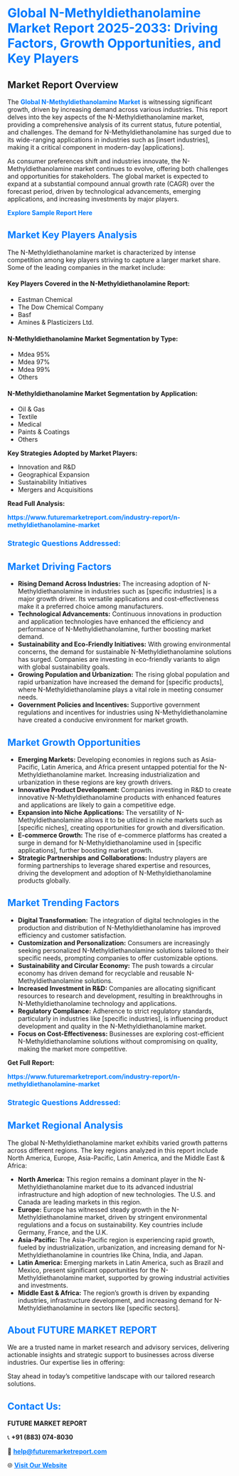 <h1 style="color: #007BFF;">Global N-Methyldiethanolamine Market Report 2025-2033: Driving Factors, Growth Opportunities, and Key Players</h1>

<section id="overview">
<h2>Market Report Overview</h2>
<p>The <a href="https://www.futuremarketreport.com/industry-report/n-methyldiethanolamine-market" style="color: #007BFF; text-decoration: none;"><strong>Global N-Methyldiethanolamine Market</strong></a> is witnessing significant growth, driven by increasing demand across various industries. This report delves into the key aspects of the N-Methyldiethanolamine market, providing a comprehensive analysis of its current status, future potential, and challenges. The demand for N-Methyldiethanolamine has surged due to its wide-ranging applications in industries such as [insert industries], making it a critical component in modern-day [applications].</p>
<p>As consumer preferences shift and industries innovate, the N-Methyldiethanolamine market continues to evolve, offering both challenges and opportunities for stakeholders. The global market is expected to expand at a substantial compound annual growth rate (CAGR) over the forecast period, driven by technological advancements, emerging applications, and increasing investments by major players.</p>
</section>

<section id="overview">
<p><a href="https://www.futuremarketreport.com/request-sample/reportId=31606" style="color: #007BFF; text-decoration: none;"><strong>Explore Sample Report Here</strong></a></p>
</section>

<section id="key-players">
<h2 style="color: #007BFF;">Market Key Players Analysis</h2>
<p>The N-Methyldiethanolamine market is characterized by intense competition among key players striving to capture a larger market share. Some of the leading companies in the market include:</p>
<h4>Key Players Covered in the N-Methyldiethanolamine Report:</h4>
<ul><li>Eastman Chemical</li><li>The Dow Chemical Company</li><li>Basf</li><li>Amines &amp; Plasticizers Ltd.</li></ul>
<h4>N-Methyldiethanolamine Market Segmentation by Type:</h4>
<ul><li>Mdea 95%</li><li>Mdea 97%</li><li>Mdea 99%</li><li>Others</li></ul>

<h4>N-Methyldiethanolamine Market Segmentation by Application:</h4>
<ul><li>Oil &amp; Gas</li><li>Textile</li><li>Medical</li><li>Paints &amp; Coatings</li><li>Others</li></ul>
<p><strong>Key Strategies Adopted by Market Players:</strong></p>
<ul>
<li>Innovation and R&D</li>
<li>Geographical Expansion</li>
<li>Sustainability Initiatives</li>
<li>Mergers and Acquisitions</li>
</ul>
</section>

<section>
<p><strong>Read Full Analysis: </strong></p><a href="https://www.futuremarketreport.com/industry-report/n-methyldiethanolamine-market" style="color: #007BFF; text-decoration: none;"><strong>https://www.futuremarketreport.com/industry-report/n-methyldiethanolamine-market</strong></a>
<h3 style="color: #007BFF;">Strategic Questions Addressed:</h3>
</section>

<section id="driving-factors">
<h2 style="color: #007BFF;">Market Driving Factors</h2>
<ul>
<li><strong>Rising Demand Across Industries:</strong> The increasing adoption of N-Methyldiethanolamine in industries such as [specific industries] is a major growth driver. Its versatile applications and cost-effectiveness make it a preferred choice among manufacturers.</li>
<li><strong>Technological Advancements:</strong> Continuous innovations in production and application technologies have enhanced the efficiency and performance of N-Methyldiethanolamine, further boosting market demand.</li>
<li><strong>Sustainability and Eco-Friendly Initiatives:</strong> With growing environmental concerns, the demand for sustainable N-Methyldiethanolamine solutions has surged. Companies are investing in eco-friendly variants to align with global sustainability goals.</li>
<li><strong>Growing Population and Urbanization:</strong> The rising global population and rapid urbanization have increased the demand for [specific products], where N-Methyldiethanolamine plays a vital role in meeting consumer needs.</li>
<li><strong>Government Policies and Incentives:</strong> Supportive government regulations and incentives for industries using N-Methyldiethanolamine have created a conducive environment for market growth.</li>
</ul>
</section>

<section id="growth-opportunities">
<h2 style="color: #007BFF;">Market Growth Opportunities</h2>
<ul>
<li><strong>Emerging Markets:</strong> Developing economies in regions such as Asia-Pacific, Latin America, and Africa present untapped potential for the N-Methyldiethanolamine market. Increasing industrialization and urbanization in these regions are key growth drivers.</li>
<li><strong>Innovative Product Development:</strong> Companies investing in R&D to create innovative N-Methyldiethanolamine products with enhanced features and applications are likely to gain a competitive edge.</li>
<li><strong>Expansion into Niche Applications:</strong> The versatility of N-Methyldiethanolamine allows it to be utilized in niche markets such as [specific niches], creating opportunities for growth and diversification.</li>
<li><strong>E-commerce Growth:</strong> The rise of e-commerce platforms has created a surge in demand for N-Methyldiethanolamine used in [specific applications], further boosting market growth.</li>
<li><strong>Strategic Partnerships and Collaborations:</strong> Industry players are forming partnerships to leverage shared expertise and resources, driving the development and adoption of N-Methyldiethanolamine products globally.</li>
</ul>
</section>

<section id="trending-factors">
<h2 style="color: #007BFF;">Market Trending Factors</h2>
<ul>
<li><strong>Digital Transformation:</strong> The integration of digital technologies in the production and distribution of N-Methyldiethanolamine has improved efficiency and customer satisfaction.</li>
<li><strong>Customization and Personalization:</strong> Consumers are increasingly seeking personalized N-Methyldiethanolamine solutions tailored to their specific needs, prompting companies to offer customizable options.</li>
<li><strong>Sustainability and Circular Economy:</strong> The push towards a circular economy has driven demand for recyclable and reusable N-Methyldiethanolamine solutions.</li>
<li><strong>Increased Investment in R&D:</strong> Companies are allocating significant resources to research and development, resulting in breakthroughs in N-Methyldiethanolamine technology and applications.</li>
<li><strong>Regulatory Compliance:</strong> Adherence to strict regulatory standards, particularly in industries like [specific industries], is influencing product development and quality in the N-Methyldiethanolamine market.</li>
<li><strong>Focus on Cost-Effectiveness:</strong> Businesses are exploring cost-efficient N-Methyldiethanolamine solutions without compromising on quality, making the market more competitive.</li>
</ul>
</section>

<section>
<p><strong>Get Full Report: </strong></p><a href="https://www.futuremarketreport.com/industry-report/n-methyldiethanolamine-market" style="color: #007BFF; text-decoration: none;"><strong>https://www.futuremarketreport.com/industry-report/n-methyldiethanolamine-market</strong></a>
<h3 style="color: #007BFF;">Strategic Questions Addressed:</h3>
</section>


<section id="regional-analysis">
<h2 style="color: #007BFF;">Market Regional Analysis</h2>
<p>The global N-Methyldiethanolamine market exhibits varied growth patterns across different regions. The key regions analyzed in this report include North America, Europe, Asia-Pacific, Latin America, and the Middle East & Africa:</p>
<ul>
<li><strong>North America:</strong> This region remains a dominant player in the N-Methyldiethanolamine market due to its advanced industrial infrastructure and high adoption of new technologies. The U.S. and Canada are leading markets in this region.</li>
<li><strong>Europe:</strong> Europe has witnessed steady growth in the N-Methyldiethanolamine market, driven by stringent environmental regulations and a focus on sustainability. Key countries include Germany, France, and the U.K.</li>
<li><strong>Asia-Pacific:</strong> The Asia-Pacific region is experiencing rapid growth, fueled by industrialization, urbanization, and increasing demand for N-Methyldiethanolamine in countries like China, India, and Japan.</li>
<li><strong>Latin America:</strong> Emerging markets in Latin America, such as Brazil and Mexico, present significant opportunities for the N-Methyldiethanolamine market, supported by growing industrial activities and investments.</li>
<li><strong>Middle East & Africa:</strong> The region’s growth is driven by expanding industries, infrastructure development, and increasing demand for N-Methyldiethanolamine in sectors like [specific sectors].</li>
</ul>
</section>

<footer>
<h2 style="color: #007BFF;">About FUTURE MARKET REPORT</h2>
<p>We are a trusted name in market research and advisory services, delivering actionable insights and strategic support to businesses across diverse industries. Our expertise lies in offering:</p>

<p>Stay ahead in today’s competitive landscape with our tailored research solutions.</p>

<h2 style="color: #007BFF;">Contact Us:</h2>
<p><strong>FUTURE MARKET REPORT</strong></p>
<p>📞 <strong>+91 (883) 074-8030</strong></p>
<p>📧 <strong><a href="mailto:help@futuremarketreport.com" style="color: #007BFF;">help@futuremarketreport.com</a></strong></p>
<p>🌐 <strong><a href="https://www.futuremarketreport.com/" style="color: #007BFF;">Visit Our Website</a></strong></p>
</footer>
